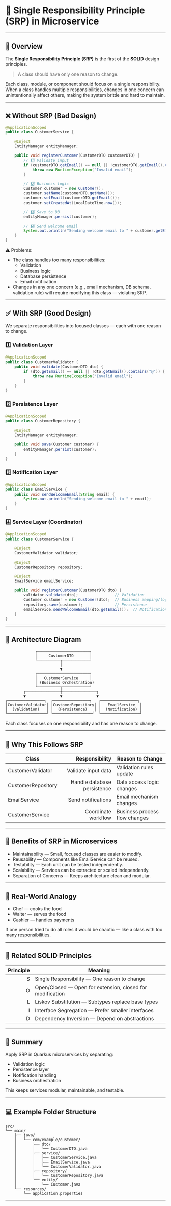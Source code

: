 # 🧩 Single Responsibility Principle (SRP) in Microservice

---

## 📘 Overview

The **Single Responsibility Principle (SRP)** is the first of the **SOLID** design principles.

> A class should have only one reason to change.

Each class, module, or component should focus on a single responsibility. When a class handles multiple responsibilities, changes in one concern can unintentionally affect others, making the system brittle and hard to maintain.

---

## ❌ Without SRP (Bad Design)

```java
@ApplicationScoped
public class CustomerService {

    @Inject
    EntityManager entityManager;

    public void registerCustomer(CustomerDTO customerDTO) {
        // 1️⃣ Validate input
        if (customerDTO.getEmail() == null || !customerDTO.getEmail().contains("@")) {
            throw new RuntimeException("Invalid email");
        }

        // 2️⃣ Business logic
        Customer customer = new Customer();
        customer.setName(customerDTO.getName());
        customer.setEmail(customerDTO.getEmail());
        customer.setCreatedAt(LocalDateTime.now());

        // 3️⃣ Save to DB
        entityManager.persist(customer);

        // 4️⃣ Send welcome email
        System.out.println("Sending welcome email to " + customer.getEmail());
    }
}
```

⚠️ Problems:
- The class handles too many responsibilities:
  - Validation
  - Business logic
  - Database persistence
  - Email notification
- Changes in any one concern (e.g., email mechanism, DB schema, validation rule) will require modifying this class — violating SRP.

---

## ✅ With SRP (Good Design)

We separate responsibilities into focused classes — each with one reason to change.

### 1️⃣ Validation Layer

```java
@ApplicationScoped
public class CustomerValidator {
    public void validate(CustomerDTO dto) {
        if (dto.getEmail() == null || !dto.getEmail().contains("@")) {
            throw new RuntimeException("Invalid email");
        }
    }
}
```

### 2️⃣ Persistence Layer

```java
@ApplicationScoped
public class CustomerRepository {

    @Inject
    EntityManager entityManager;

    public void save(Customer customer) {
        entityManager.persist(customer);
    }
}
```

### 3️⃣ Notification Layer

```java
@ApplicationScoped
public class EmailService {
    public void sendWelcomeEmail(String email) {
        System.out.println("Sending welcome email to " + email);
    }
}
```

### 4️⃣ Service Layer (Coordinator)

```java
@ApplicationScoped
public class CustomerService {

    @Inject
    CustomerValidator validator;

    @Inject
    CustomerRepository repository;

    @Inject
    EmailService emailService;

    public void registerCustomer(CustomerDTO dto) {
        validator.validate(dto);                // Validation
        Customer customer = new Customer(dto);  // Business mapping/logic
        repository.save(customer);              // Persistence
        emailService.sendWelcomeEmail(dto.getEmail());  // Notification
    }
}
```

---

## 🧱 Architecture Diagram

```
             ┌───────────────────────┐
             │     CustomerDTO       │
             └──────────┬────────────┘
                        │
                        ▼
             ┌───────────────────────┐
             │   CustomerService     │
             │ (Business Orchestration)
             └──────────┬────────────┘
        ┌───────────────┼───────────────┐
        ▼               ▼               ▼
┌────────────────┐  ┌────────────────┐   ┌────────────────┐
│CustomerValidator│ │CustomerRepository│ │   EmailService  │
│  (Validation)   │ │  (Persistence)   │ │  (Notification) │
└─────────────────┘ └─────────────────┘  └─────────────────┘
```

Each class focuses on one responsibility and has one reason to change.

---

## 🧠 Why This Follows SRP

| Class               | Responsibility             | Reason to Change                     |
|---------------------|---------------------------:|--------------------------------------|
| CustomerValidator   | Validate input data        | Validation rules update              |
| CustomerRepository  | Handle database persistence| Data access logic changes            |
| EmailService        | Send notifications        | Email mechanism changes              |
| CustomerService     | Coordinate workflow       | Business process flow changes        |

---

## 🚀 Benefits of SRP in Microservices

- Maintainability — Small, focused classes are easier to modify.
- Reusability — Components like EmailService can be reused.
- Testability — Each unit can be tested independently.
- Scalability — Services can be extracted or scaled independently.
- Separation of Concerns — Keeps architecture clean and modular.

---

## 🧩 Real-World Analogy

- Chef — cooks the food
- Waiter — serves the food
- Cashier — handles payments

If one person tried to do all roles it would be chaotic — like a class with too many responsibilities.

---

## 🔗 Related SOLID Principles

| Principle | Meaning                                             |
|----------:|-----------------------------------------------------|
| S         | Single Responsibility — One reason to change        |
| O         | Open/Closed — Open for extension, closed for modification |
| L         | Liskov Substitution — Subtypes replace base types   |
| I         | Interface Segregation — Prefer smaller interfaces   |
| D         | Dependency Inversion — Depend on abstractions       |

---

## 🏁 Summary

Apply SRP in Quarkus microservices by separating:
- Validation logic
- Persistence layer
- Notification handling
- Business orchestration

This keeps services modular, maintainable, and testable.

---

## 💻 Example Folder Structure

```
src/
└── main/
    ├── java/
    │   └── com/example/customer/
    │       ├── dto/
    │       │   └── CustomerDTO.java
    │       ├── service/
    │       │   ├── CustomerService.java
    │       │   ├── EmailService.java
    │       │   └── CustomerValidator.java
    │       ├── repository/
    │       │   └── CustomerRepository.java
    │       └── entity/
    │           └── Customer.java
    └── resources/
        └── application.properties
```
---